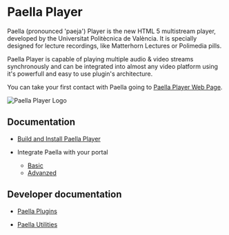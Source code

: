 # Paella Player #
Paella (pronounced 'paeja') Player is the new HTML 5 multistream player, developed by the Universitat Politècnica de València. It is specially designed for lecture recordings, like Matterhorn Lectures or Polimedia pills.

Paella Player is capable of playing multiple audio & video streams synchronously and can be integrated into almost any video platform using it's powerfull and easy to use plugin's architecture.

You can take your first contact with Paella going to [Paella Player Web Page](http://paellaplayer.upv.es).

![Paella Player Logo](http://paellaplayer.upv.es/resources/logo_paella.png)


## Documentation

- [Build and Install Paella Player](build.md)

- Integrate Paella with your portal
	- [Basic](basic.md)
	- [Advanzed](integration.md)

## Developer documentation

- [Paella Plugins](plugins.md)

- [Paella Utilities](utilities.md)
